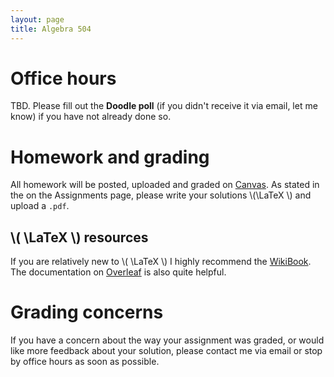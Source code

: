 ```yaml
---
layout: page
title: Algebra 504
---
```


# Office hours

TBD. Please fill out the **Doodle poll** (if you didn't receive it via
email, let me know) if you have not already done so.

# Homework and grading

All homework will be posted, uploaded and graded on
[Canvas](https://canvas.uw.edu/courses/1322637). As stated in the on
the Assignments page, please write your solutions  \\(\LaTeX \\) and
upload a `.pdf`. 

## \\( \LaTeX \\) resources 

If you are relatively new to \\( \LaTeX \\) I highly recommend the
[WikiBook](https://en.wikibooks.org/wiki/LaTeX). The documentation on
[Overleaf](https://www.overleaf.com/learn) is also quite helpful. 

# Grading concerns

If you have a concern about the way your assignment was graded, or
would like more feedback about your solution, please contact me via
email or stop by office hours as soon as possible.




